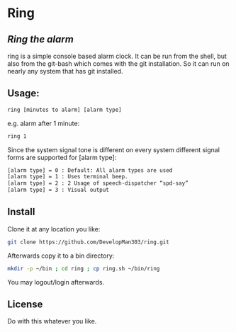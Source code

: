 # Ring
## _Ring the alarm_ 
ring is a simple console based alarm clock. It can be run from the shell, but also from the git-bash which comes with the git installation. So it can run on nearly any system that has git installed. 
## Usage: 
```sh
ring [minutes to alarm] [alarm type]
```
e.g. alarm after 1 minute: 
```sh
ring 1 
```
Since the system signal tone is different on every system different signal forms are supported for [alarm type]:
```sh
[alarm type] = 0 : Default: All alarm types are used 
[alarm type] = 1 : Uses terminal beep. 
[alarm type] = 2 : 2 Usage of speech-dispatcher “spd-say”
[alarm type] = 3 : Visual output
```

## Install
Clone it at any location you like:
```sh
git clone https://github.com/DevelopMan303/ring.git
```
Afterwards copy it to a bin directory:
```sh
mkdir -p ~/bin ; cd ring ; cp ring.sh ~/bin/ring 
```
You may logout/login afterwards.
## License
Do with this whatever you like.

